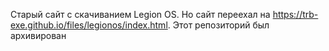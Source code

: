
Старый сайт с скачиванием Legion OS. Но сайт переехал на https://trb-exe.github.io/files/legionos/index.html.
Этот репозиторий был архивирован
